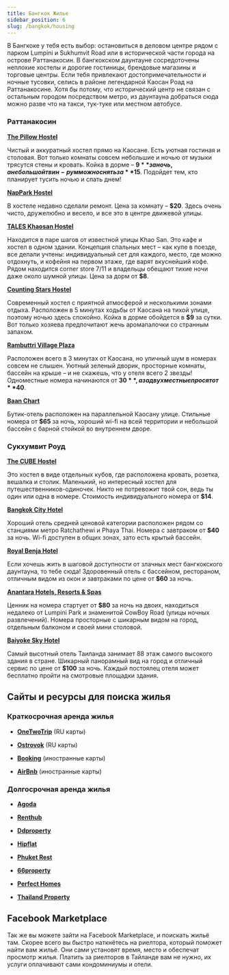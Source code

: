 ```yaml
---
title: Бангкок Жилье
sidebar_position: 6
slug: /bangkok/housing
---
```



В Бангкоке у тебя есть выбор: остановиться в деловом центре рядом с парком Lumpini и Sukhumvit Road или в исторической части города на острове Раттанакосин. В бангкокском даунтауне сосредоточены неплохие хостелы и дорогие гостиницы, брендовые магазины и торговые центры. Если тебя привлекают достопримечательности и ночные тусовки, селись в районе легендарной Каосан Роад на Раттанакосине. Хотя бы потому, что исторический центр не связан с остальным городом посредством метро, из даунтауна добраться сюда можно разве что на такси, тук-туке или местном автобусе.

### Раттанакосин

[**The Pillow Hostel**](https://goo.gl/maps/E4PvX94gr2CF4DFr8)

Чистый и аккуратный хостел прямо на Каосане. Есть уютная гостиная и столовая. Вот только комнаты совсем небольшие и ночью от музыки трясутся стены и кровать. Койка в дорме – **$9** за ночь, а небольшой твин-рум можно снять за **$15**. Подойдет тем, кто планирует тусить ночью и спать днем!

[**NapPark Hostel**](https://goo.gl/maps/9ZHUT7Am7tKTaTzG8)

В хостеле недавно сделали ремонт. Цена за комнату – **$20**. Здесь очень чисто, дружелюбно и весело, и все это в центре движевой улицы.

[**TALES Khaosan Hostel**](https://goo.gl/maps/8dTM7AnTnZon24yi8)

Находится в паре шагов от известной улицы Khao San. Это кафе и хостел в одном здании. Концепция спальных мест – как купе в поезде, все делали учтены: индивидуальный сет для каждого, место, где можно отдохнуть, и кофейня на первом этаже, где варят вкуснейший кофе. Рядом находится corner store 7/11 и владельцы обещают тихие ночи даже около шумной улицы. Цена за дорм от **$8**.

[**Counting Stars Hostel**](https://goo.gl/maps/GZDkxGtdc4mn5F747)

Современный хостел с приятной атмосферой и несколькими зонами отдыха. Расположен в 5 минутах ходьбы от Каосана на тихой улице, поэтому ночью здесь спокойно. Койка в дорме обойдется в **$9** за сутки. Вот только хозяева предпочитают жечь аромапалочки со странным запахом.

[**Rambuttri Village Plaza**](https://goo.gl/maps/k6uKwQtU956LNpU57)

Расположен всего в 3 минутах от Каосана, но уличный шум в номерах совсем не слышен. Уютный зеленый дворик, просторные комнаты, бассейн на крыше – и не скажешь, что у отеля всего 2 звезды! Одноместные номера начинаются от **$30**, а за двухместные просят от **$40**.

[**Baan Chart**](https://goo.gl/maps/EWxULyNDsALAa7it5)

Бутик-отель расположен на параллельной Каосану улице. Стильные номера от **$65** за ночь, хороший wi-fi на всей территории и небольшой бассейн с барной стойкой во внутреннем дворе.


### Сукхумвит Роуд

[**The CUBE Hostel**](https://goo.gl/maps/uj9FZjstGusGjL1Z6)

Это хостел в виде отдельных кубов, где расположена кровать, розетка, вешалка и столик. Маленький, но интересный хостел для путешественников-одиночек. Никто не потревожит твой сон, ведь ты один или одна в номере. Стоимость индивидуального номера от **$14**.

[**Bangkok City Hotel**](https://goo.gl/maps/p114tHH8NUhqpxMH6)

Хороший отель средней ценовой категории расположен рядом со станциями метро Ratchathewi и Phaya Thai. Номера с завтраком от **$40** за ночь. Wi-fi доступен в общих зонах, зато есть крытый бассейн.

[**Royal Benja Hotel**](https://goo.gl/maps/RRFpS8Df7dm88gKB8)

Если хочешь жить в шаговой доступности от злачных мест бангкокского даунтауна, то тебе сюда! Здоровенный отель с бассейном, рестораном, отличным видом из окон и завтраками по цене от **$60** за ночь.

[**Anantara Hotels, Resorts & Spas**](https://goo.gl/maps/b27UaHFzZSJB65289)

Ценник на номера стартует от **$80** за ночь на двоих, находиться недалеко от Lumpini Park и знаменитой CowBoy Road (улицы ночных развлечений). Номера просторные  с шикарным видом на город, отдельным балконом и своей мини столовой.

[**Baiyoke Sky Hotel**](https://goo.gl/maps/ufQBbqMYzuLoH9kS6)

Самый высотный отель Таиланда занимает 88 этаж самого высокого здания в стране. Шикарный панорамный вид на город и отличный сервис по цене от **$100** за ночь. Каждый постоялец отеля может бесплатно пройти на смотровые площадки здания.

## Сайты и ресурсы для поиска жилья

### Краткосрочная аренда жилья

- [**OneTwoTrip**](https://www.onetwotrip.com/) (RU карты)

- [**Ostrovok**](https://ostrovok.ru/) (RU карты)

- [**Booking**](https://www.booking.com/) (иностранные карты)

- [**AirBnb**](https://www.airbnb.ru/) (иностранные карты)

### Долгосрочная аренда жилья

- [**Agoda**](https://www.agoda.com/ru-ru)

- [**Renthub**](https://www.renthub.in.th/en)

- [**Ddproperty**](https://www.ddproperty.com/en)

- [**Hipflat**](https://www.hipflat.co.th/en)

- [**Phuket Rest**](https://phuket.rest/)

- [**66property**](https://66property.com/property/condos-for-rent-chiang-mai/)

- [**Perfect Homes**](https://perfecthomes.co.th/)

- [**Thailand Property**](https://www.thailand-property.com/)

## Facebook Marketplace

Так же вы можете зайти на Facebook Marketplace, и поискать жильё там. Скорее всего вы быстро наткнётесь на риелтора, который поможет найти вам жильё. Они сами установят время, место и обеспечат просмотр жилья. Платить за риелторов в Тайланде вам не нужно, их услуги оплачивают сами кондоминиумы и отели.
